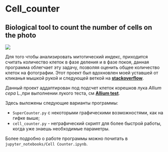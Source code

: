 # Cell_counter
## Biological tool to count the number of cells on the photo

[![](https://j.gifs.com/L7XxjX.gif)](https://youtu.be/KA9z6BDeeBI)

Для того чтобы анализировать митотический индекс, приходится считать количество клеток в фазе деления и в фазе покоя, данная программа облегчает эту задачу, позволяя оценить общее количество клеток на фотографии. Этот проект был вдохновлен моей уставшей от кликанья мышкой рукой и следующей веткой на [**stackoverflow**](https://stackoverflow.com/questions/58751101/count-number-of-cells-in-the-image). 

Данный проект аддаптирован под подсчет клеток корешков лука *Allium cepa* L.,при выполнении лукого теста, см [**Allium test**](https://ru.wikipedia.org/wiki/Allium_test).

Здесь выложены следующие варианты программы:
- `SuperCounter.py` с некоторыми графическими возможностями, как на гифке выше;
- `cell_counter.py` - неграфический скрипт для более быстрой работы, когда уже знаешь необходимые параметры. 

Более подробно о работе программы можно почитать в `jupyter_notebooks/Cell Counter.ipynb`.

